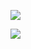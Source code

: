 ![](https://mmbiz.qpic.cn/mmbiz_png/qX7rSBgoEp15Ygj7AUy9icHU8MlMh8icAy2vTCWicoEZVl0ibgVFDZg4GzVYwMaCNoV2wAnSPKYYrwWJbW9aqDAribg/640?wx_fmt=png&tp=webp&wxfrom=5&wx_lazy=1&wx_co=1)

![](https://mmbiz.qpic.cn/mmbiz_png/qX7rSBgoEp15Ygj7AUy9icHU8MlMh8icAyWwOiaSZd4ByicKPEcMn6AZEBNIlfulOYxy2bFtylHhmDYt63ejkwiasRg/640?wx_fmt=png&tp=webp&wxfrom=5&wx_lazy=1&wx_co=1)
